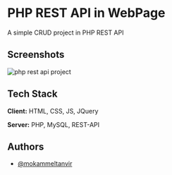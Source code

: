 # PHP REST API in WebPage

A simple CRUD project in PHP REST API

## Screenshots

![php rest api project](https://user-images.githubusercontent.com/69724418/195668819-9edb2dce-d985-4049-8cdd-788312c6f809.png)

## Tech Stack

**Client:** HTML, CSS, JS, JQuery

**Server:** PHP, MySQL, REST-API

## Authors

- [@mokammeltanvir](https://www.github.com/mokammeltanvir)
